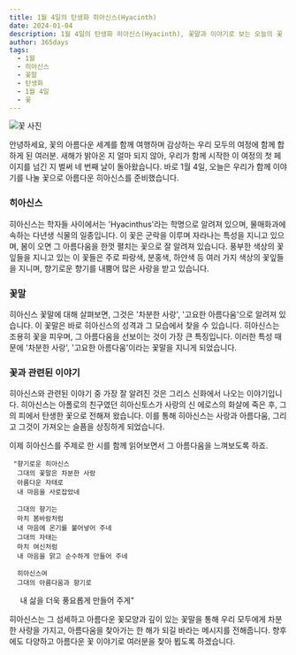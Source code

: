 ```yaml
---
title: 1월 4일의 탄생화 히아신스(Hyacinth)
date: 2024-01-04
description: 1월 4일의 탄생화 히아신스(Hyacinth), 꽃말과 이야기로 보는 오늘의 꽃
author: 365days
tags:
  - 1월
  - 히아신스
  - 꽃말
  - 탄생화
  - 1월 4일
  - 꽃
---
```


![꽃 사진](https://cdn.pixabay.com/photo/2016/03/24/22/09/hyacinthus-orientalis-1277753_1280.jpg#center)

안녕하세요, 꽃의 아름다운 세계를 함께 여행하며 감상하는 우리 모두의 여정에 함께 합하게 된 여러분. 새해가 밝아온 지 얼마 되지 않아, 우리가 함께 시작한 이 여정의 첫 페이지를 넘긴 지 벌써 네 번째 날이 돌아왔습니다. 바로 1월 4일, 오늘은 우리가 함께 이야기를 나눌 꽃으로 아름다운 히아신스를 준비했습니다.

### 히아신스
히아신스는 학자들 사이에서는 'Hyacinthus'라는 학명으로 알려져 있으며, 물매화과에 속하는 다년생 식물의 일종입니다. 이 꽃은 군락을 이루며 자라나는 특성을 지니고 있으며, 봄이 오면 그 아름다움을 한껏 펼치는 꽃으로 잘 알려져 있습니다. 풍부한 색상의 꽃잎들을 지니고 있는 이 꽃들은 주로 파랑색, 분홍색, 하얀색 등 여러 가지 색상의 꽃잎들을 지니며, 향기로운 향기를 내뿜어 많은 사랑을 받고 있습니다.

### 꽃말
히아신스 꽃말에 대해 살펴보면, 그것은 '차분한 사랑', '고요한 아름다움'으로 알려져 있습니다. 이 꽃말은 바로 히아신스의 성격과 그 모습에서 찾을 수 있습니다. 히아신스는 조용히 꽃을 피우며, 그 아름다움을 선보이는 것이 가장 큰 특징입니다. 이러한 특성 때문에 '차분한 사랑', '고요한 아름다움'이라는 꽃말을 지니게 되었습니다.

### 꽃과 관련된 이야기
히아신스와 관련된 이야기 중 가장 잘 알려진 것은 그리스 신화에서 나오는 이야기입니다. 히아신스는 아폴로의 친구였던 히아신토스가 사랑의 신 에로스의 화살에 죽은 후, 그의 피에서 탄생한 꽃으로 전해져 왔습니다. 이를 통해 히아신스는 사랑과 아름다움, 그리고 그것이 가져오는 슬픔을 상징하게 되었습니다.

이제 히아신스를 주제로 한 시를 함께 읽어보면서 그 아름다움을 느껴보도록 하죠.

     "향기로운 히아신스
      그대의 꽃말은 차분한 사랑
      아름다운 자태로
      내 마음을 사로잡았네

      그대의 향기는
      마치 봄바람처럼
      내 마음에 온기를 불어넣어 주네
      그대의 자태는
      마치 여신처럼
      내 마음을 맑고 순수하게 만들어 주네

      히아신스여
      그대의 아름다움과 향기로
<span>&nbsp;&nbsp; &nbsp;  </span>내 삶을 더욱 풍요롭게 만들어 주게"

히아신스는 그 섬세하고 아름다운 꽃모양과 깊이 있는 꽃말을 통해 우리 모두에게 차분한 사랑을 가지고, 아름다움을 찾아가는 한 해가 되길 바라는 메시지를 전해줍니다. 향후에도 다양하고 아름다운 꽃 이야기로 여러분을 찾아 뵙도록 하겠습니다. 
